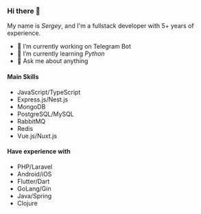 ### Hi there 👋

My name is _Sergey_, and I'm a fullstack developer with 5+ years of experience.

- 🔭 I’m currently working on Telegram Bot
- 🌱 I’m currently learning _Python_
- 💬 Ask me about anything

#### Main Skills

- JavaScript/TypeScript
- Express.js/Nest.js
- MongoDB
- PostgreSQL/MySQL
- RabbitMQ
- Redis
- Vue.js/Nuxt.js

#### Have experience with

- PHP/Laravel
- Android/iOS
- Flutter/Dart
- GoLang/Gin
- Java/Spring
- Clojure
